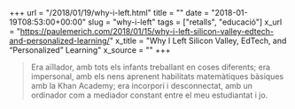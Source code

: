 +++
url = "/2018/01/19/why-i-left.html"
title = ""
date = "2018-01-19T08:53:00+00:00"
slug = "why-i-left"
tags = ["retalls", "educació"]
x_url = "https://paulemerich.com/2018/01/15/why-i-left-silicon-valley-edtech-and-personalized-learning/"
x_title = "Why I Left Silicon Valley, EdTech, and “Personalized” Learning"
x_source = ""
+++


> Era aïllador, amb tots els infants treballant en coses diferents; era impersonal, amb els nens aprenent habilitats matemàtiques bàsiques amb la Khan Academy; era incorpori i desconnectat, amb un ordinador com a mediador constant entre el meu estudiantat i jo.

